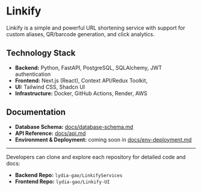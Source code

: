 # Linkify

Linkify is a simple and powerful URL shortening service with support for custom aliases, QR/barcode generation, and click analytics.

## Technology Stack

* **Backend:** Python, FastAPI, PostgreSQL, SQLAlchemy, JWT authentication
* **Frontend:** Next.js (React), Context API/Redux Toolkit, 
* **UI:** Tailwind CSS, Shadcn UI
* **Infrastructure:** Docker, GitHub Actions, Render, AWS

## Documentation

* **Database Schema:** [docs/database-schema.md](docs/database-schema.md)
* **API Reference:** [docs/api.md](docs/api.md)
* **Environment & Deployment:** coming soon in [docs/env-deployment.md](docs/env-deployment.md)

---

Developers can clone and explore each repository for detailed code and docs:

* **Backend Repo:** `lydia-gao/LinkifyServices`
* **Frontend Repo:** `lydia-gao/Linkify-UI`
